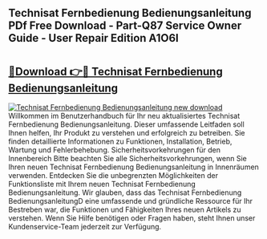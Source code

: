 ## Technisat Fernbedienung Bedienungsanleitung PDf Free Download - Part-Q87 Service Owner Guide - User Repair Edition A1O6I

# <h2><a href="http://df5otu.blite.top/?on=Technisat+Fernbedienung+Bedienungsanleitung">🔗Download 👉🔴 Technisat Fernbedienung Bedienungsanleitung</a></h2>

[![Technisat Fernbedienung Bedienungsanleitung new download](https://i.imgur.com/lujVjoI.png)](http://df5otu.blite.top/?on=Technisat+Fernbedienung+Bedienungsanleitung)
Willkommen im Benutzerhandbuch für Ihr neu aktualisiertes Technisat Fernbedienung Bedienungsanleitung. Dieser umfassende Leitfaden soll Ihnen helfen, Ihr Produkt zu verstehen und erfolgreich zu betreiben. Sie finden detaillierte Informationen zu Funktionen, Installation, Betrieb, Wartung und Fehlerbehebung. Sicherheitsvorkehrungen für den Innenbereich Bitte beachten Sie alle Sicherheitsvorkehrungen, wenn Sie Ihren neuen Technisat Fernbedienung Bedienungsanleitung in Innenräumen verwenden. Entdecken Sie die unbegrenzten Möglichkeiten der Funktionsliste mit Ihrem neuen Technisat Fernbedienung Bedienungsanleitung. Wir glauben, dass das Technisat Fernbedienung BedienungsanleitungD eine umfassende und gründliche Ressource für Ihr Bestreben war, die Funktionen und Fähigkeiten Ihres neuen Artikels zu verstehen. Wenn Sie Hilfe benötigen oder Fragen haben, steht Ihnen unser Kundenservice-Team jederzeit zur Verfügung.
